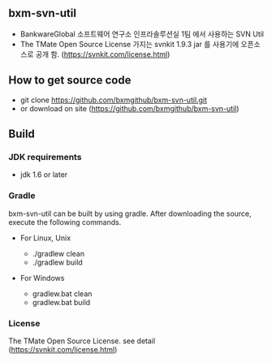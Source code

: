 ## bxm-svn-util
- BankwareGlobal 소프트웨어 연구소 인프라솔루션실 1팀 에서 사용하는 SVN Util
- The TMate Open Source License 가지는 svnkit 1.9.3 jar 를 사용기에 오픈소스로 공개 함. (https://svnkit.com/license.html)

## How to get source code
- git clone https://github.com/bxmgithub/bxm-svn-util.git 
- or download on site (https://github.com/bxmgithub/bxm-svn-util)
## Build

### JDK requirements

- jdk 1.6 or later

### Gradle
bxm-svn-util can be built by using gradle. After downloading the source, execute the following commands.

- For Linux, Unix
  - ./gradlew clean
  - ./gradlew build

- For Windows
  - gradlew.bat clean
  - gradlew.bat build
  
### License
The TMate Open Source License. see detail (https://svnkit.com/license.html)

